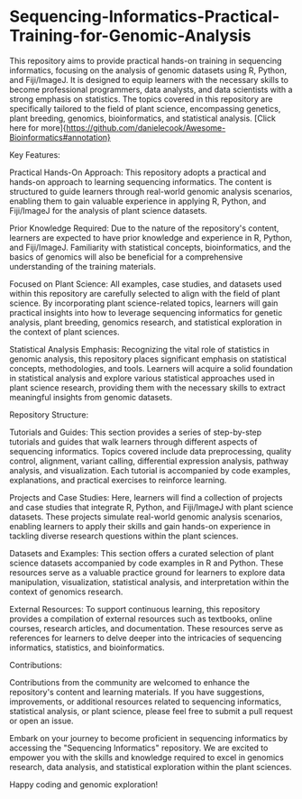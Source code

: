 # Sequencing-Informatics-Practical-Training-for-Genomic-Analysis
 This repository aims to provide practical hands-on training in sequencing informatics, focusing on the analysis of genomic datasets using R, Python, and Fiji/ImageJ. It is designed to equip learners with the necessary skills to become professional programmers, data analysts, and data scientists with a strong emphasis on statistics. The topics covered in this repository are specifically tailored to the field of plant science, encompassing genetics, plant breeding, genomics, bioinformatics, and statistical analysis.
[Click here for more]{https://github.com/danielecook/Awesome-Bioinformatics#annotation}

Key Features:

Practical Hands-On Approach: This repository adopts a practical and hands-on approach to learning sequencing informatics. The content is structured to guide learners through real-world genomic analysis scenarios, enabling them to gain valuable experience in applying R, Python, and Fiji/ImageJ for the analysis of plant science datasets.

Prior Knowledge Required: Due to the nature of the repository's content, learners are expected to have prior knowledge and experience in R, Python, and Fiji/ImageJ. Familiarity with statistical concepts, bioinformatics, and the basics of genomics will also be beneficial for a comprehensive understanding of the training materials.

Focused on Plant Science: All examples, case studies, and datasets used within this repository are carefully selected to align with the field of plant science. By incorporating plant science-related topics, learners will gain practical insights into how to leverage sequencing informatics for genetic analysis, plant breeding, genomics research, and statistical exploration in the context of plant sciences.

Statistical Analysis Emphasis: Recognizing the vital role of statistics in genomic analysis, this repository places significant emphasis on statistical concepts, methodologies, and tools. Learners will acquire a solid foundation in statistical analysis and explore various statistical approaches used in plant science research, providing them with the necessary skills to extract meaningful insights from genomic datasets.

Repository Structure:

Tutorials and Guides: This section provides a series of step-by-step tutorials and guides that walk learners through different aspects of sequencing informatics. Topics covered include data preprocessing, quality control, alignment, variant calling, differential expression analysis, pathway analysis, and visualization. Each tutorial is accompanied by code examples, explanations, and practical exercises to reinforce learning.

Projects and Case Studies: Here, learners will find a collection of projects and case studies that integrate R, Python, and Fiji/ImageJ with plant science datasets. These projects simulate real-world genomic analysis scenarios, enabling learners to apply their skills and gain hands-on experience in tackling diverse research questions within the plant sciences.

Datasets and Examples: This section offers a curated selection of plant science datasets accompanied by code examples in R and Python. These resources serve as a valuable practice ground for learners to explore data manipulation, visualization, statistical analysis, and interpretation within the context of genomics research.

External Resources: To support continuous learning, this repository provides a compilation of external resources such as textbooks, online courses, research articles, and documentation. These resources serve as references for learners to delve deeper into the intricacies of sequencing informatics, statistics, and bioinformatics.

Contributions:

Contributions from the community are welcomed to enhance the repository's content and learning materials. If you have suggestions, improvements, or additional resources related to sequencing informatics, statistical analysis, or plant science, please feel free to submit a pull request or open an issue.

Embark on your journey to become proficient in sequencing informatics by accessing the "Sequencing Informatics" repository. We are excited to empower you with the skills and knowledge required to excel in genomics research, data analysis, and statistical exploration within the plant sciences.

Happy coding and genomic exploration!
